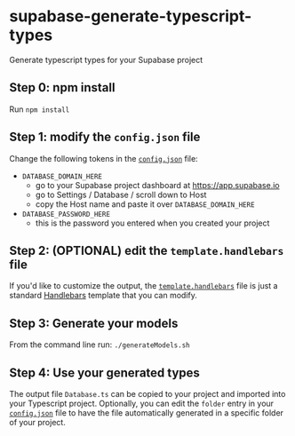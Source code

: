 # supabase-generate-typescript-types
Generate typescript types for your Supabase project

## Step 0: npm install
Run `npm install`

## Step 1: modify the `config.json` file
Change the following tokens in the [`config.json`](./config.json) file:

- `DATABASE_DOMAIN_HERE`
  - go to your Supabase project dashboard at https://app.supabase.io
  - go to Settings / Database / scroll down to Host
  - copy the Host name and paste it over `DATABASE_DOMAIN_HERE`
- `DATABASE_PASSWORD_HERE`
  - this is the password you entered when you created your project
  
 ## Step 2: (OPTIONAL) edit the `template.handlebars` file
 If you'd like to customize the output, the [`template.handlebars`](./template.handlebars) file is just a standard [Handlebars](https://handlebarsjs.com/) template that you can modify.
 
 ## Step 3: Generate your models
 From the command line run:
 `./generateModels.sh`
 
 ## Step 4: Use your generated types
 The output file `Database.ts` can be copied to your project and imported into your Typescript project.  Optionally, you can edit the `folder` entry in your [`config.json`](./config.json) file to have the file automatically generated in a specific folder of your project.
 
